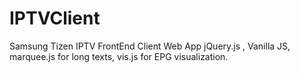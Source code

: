 # IPTVClient
 Samsung Tizen IPTV FrontEnd Client Web App
 jQuery.js , Vanilla JS, marquee.js for long texts, vis.js for EPG visualization. 
